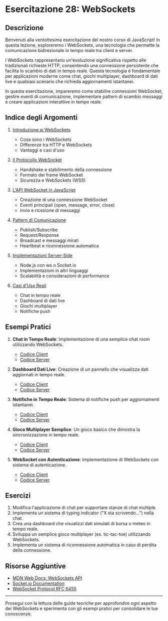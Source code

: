 # Esercitazione 28: WebSockets

## Descrizione

Benvenuti alla ventottesima esercitazione del nostro corso di JavaScript! In questa lezione, esploreremo i WebSockets, una tecnologia che permette la comunicazione bidirezionale in tempo reale tra client e server.

I WebSockets rappresentano un'evoluzione significativa rispetto alle tradizionali richieste HTTP, consentendo una connessione persistente che facilita lo scambio di dati in tempo reale. Questa tecnologia è fondamentale per applicazioni moderne come chat, giochi multiplayer, dashboard di dati live e qualsiasi scenario che richieda aggiornamenti istantanei.

In questa esercitazione, impareremo come stabilire connessioni WebSocket, gestire eventi di comunicazione, implementare pattern di scambio messaggi e creare applicazioni interattive in tempo reale.

## Indice degli Argomenti

1. [Introduzione ai WebSockets](./teoria/01_Introduzione_WebSockets.md)
   - Cosa sono i WebSockets
   - Differenze tra HTTP e WebSockets
   - Vantaggi e casi d'uso

2. [Il Protocollo WebSocket](./teoria/02_Protocollo_WebSocket.md)
   - Handshake e stabilimento della connessione
   - Formato dei frame WebSocket
   - Sicurezza e WebSockets (WSS)

3. [L'API WebSocket in JavaScript](./teoria/03_API_WebSocket.md)
   - Creazione di una connessione WebSocket
   - Eventi principali (open, message, error, close)
   - Invio e ricezione di messaggi

4. [Pattern di Comunicazione](./teoria/04_Pattern_Comunicazione.md)
   - Publish/Subscribe
   - Request/Response
   - Broadcast e messaggi mirati
   - Heartbeat e riconnessione automatica

5. [Implementazioni Server-Side](./teoria/05_Server_WebSocket.md)
   - Node.js con ws o Socket.io
   - Implementazioni in altri linguaggi
   - Scalabilità e considerazioni di performance

6. [Casi d'Uso Reali](./teoria/06_Casi_Uso.md)
   - Chat in tempo reale
   - Dashboard di dati live
   - Giochi multiplayer
   - Notifiche push

## Esempi Pratici

1. **Chat in Tempo Reale**: Implementazione di una semplice chat room utilizzando WebSockets.
   - [Codice Client](./esempio1.html)
   - [Codice Server](./esempio1.js)

2. **Dashboard Dati Live**: Creazione di un pannello che visualizza dati aggiornati in tempo reale.
   - [Codice Client](./esempio2.html)
   - [Codice Server](./esempio2.js)

3. **Notifiche in Tempo Reale**: Sistema di notifiche push per aggiornamenti istantanei.
   - [Codice Client](./esempio3.html)
   - [Codice Server](./esempio3.js)

4. **Gioco Multiplayer Semplice**: Un gioco basico che dimostra la sincronizzazione in tempo reale.
   - [Codice Client](./esempio4.html)
   - [Codice Server](./esempio4.js)

5. **WebSocket con Autenticazione**: Implementazione di WebSockets con sistema di autenticazione.
   - [Codice Client](./esempio5.html)
   - [Codice Server](./esempio5.js)

## Esercizi

1. Modifica l'applicazione di chat per supportare stanze di chat multiple.
2. Implementa un sistema di typing indicator ("X sta scrivendo...") nella chat.
3. Crea una dashboard che visualizzi dati simulati di borsa o meteo in tempo reale.
4. Sviluppa un semplice gioco multiplayer (es. tic-tac-toe) utilizzando WebSockets.
5. Implementa un sistema di riconnessione automatica in caso di perdita della connessione.

## Risorse Aggiuntive

- [MDN Web Docs: WebSockets API](https://developer.mozilla.org/en-US/docs/Web/API/WebSockets_API)
- [Socket.io Documentation](https://socket.io/docs/v4)
- [WebSocket Protocol RFC 6455](https://tools.ietf.org/html/rfc6455)

---

Prosegui con la lettura delle guide teoriche per approfondire ogni aspetto dei WebSockets e sperimenta con gli esempi pratici per consolidare le tue conoscenze.
